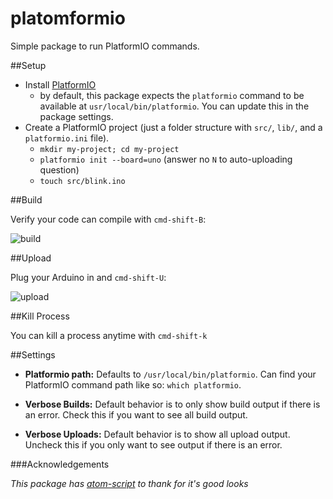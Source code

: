 # platomformio

Simple package to run PlatformIO commands.

##Setup
- Install [PlatformIO](http://platformio.org/#!/)
  - by default, this package expects the `platformio` command to be available at `usr/local/bin/platformio`. You can update this in the package settings.
- Create a PlatformIO project (just a folder structure with `src/`, `lib/`, and a `platformio.ini` file).
  - `mkdir my-project; cd my-project`
  - `platformio init --board=uno` (answer no `N` to auto-uploading question)
  - `touch src/blink.ino`

##Build

Verify your code can compile with `cmd-shift-B`:

![build](http://i.imgur.com/6h1OSt7.gif)

##Upload

Plug your Arduino in and `cmd-shift-U`:

![upload](http://i.imgur.com/sYk6qAO.gif)

##Kill Process

You can kill a process anytime with `cmd-shift-k`

##Settings

- **Platformio path:** Defaults to `/usr/local/bin/platformio`. Can find your PlatformIO command path like so: `which platformio`.

- **Verbose Builds:** Default behavior is to only show build output if there is an error. Check this if you want to see all build output.

- **Verbose Uploads:** Default behavior is to show all upload output. Uncheck this if you only want to see output if there is an error.

###Acknowledgements

*This package has [atom-script](https://github.com/rgbkrk/atom-script) to thank for it's good looks*
